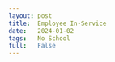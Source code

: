```yaml
---
layout: post
title:  Employee In-Service
date:   2024-01-02
tags:   No School
full:   False
---
```


